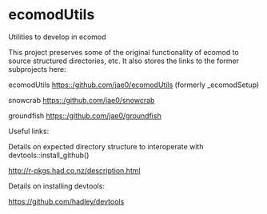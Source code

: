# ecomodUtils
Utilities to develop in ecomod

This project preserves some of the original functionality of ecomod to source structured directories, etc. It also stores the links to the former subprojects here:

ecomodUtils <https::/github.com/jae0/ecomodUtils> (formerly _ecomodSetup) 

snowcrab <https::/github.com/jae0/snowcrab>

groundfish <https::/github.com/jae0/groundfish> 



Useful links:

Details on expected directory structure to interoperate with devtools::install_github() 

  http://r-pkgs.had.co.nz/description.html 

Details on installing devtools:

  https://github.com/hadley/devtools




